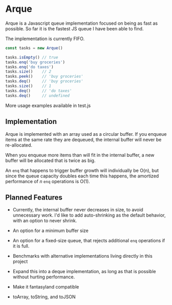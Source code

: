 # Arque

Arque is a Javascript queue implementation focused on being as fast as possible.
So far it is the fastest JS queue I have been able to find.

The implementation is currently FIFO.

```js
const tasks = new Arque()

tasks.isEmpty() // true
tasks.enq('buy groceries')
tasks.enq('do taxes')
tasks.size()    // 2
tasks.peek()    // 'buy groceries'
tasks.deq()     // 'buy groceries'
tasks.size()    // 1
tasks.deq()     // 'do taxes'
tasks.deq()     // undefined
```

More usage examples available in test.js

## Implementation

Arque is implemented with an array used as a circular buffer.
If you enqueue items at the same rate they are dequeued,
the internal buffer will never be re-allocated.

When you enqueue more items than will fit in the internal buffer,
a new buffer will be allocated that is twice as big.

An `enq` that happens to trigger buffer growth will individually be O(n),
but since the queue capacity doubles each time this happens,
the amortized performance of _n_ `enq` operations is O(1).

## Planned Features

- Currently, the internal buffer never decreases in size, to avoid unnecessary work.
  I'd like to add auto-shrinking as the default behavior, with an option to never shrink.

- An option for a minimum buffer size

- An option for a fixed-size queue, that rejects additional `enq` operations if it is full.

- Benchmarks with alternative implementations living directly in this project

- Expand this into a deque implementation, as long as that is possible without hurting performance.

- Make it fantasyland compatible

- toArray, toString, and toJSON

